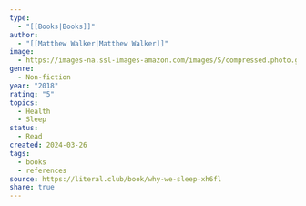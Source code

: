 ```yaml
---
type:
  - "[[Books|Books]]"
author:
  - "[[Matthew Walker|Matthew Walker]]"
image:
  - https://images-na.ssl-images-amazon.com/images/S/compressed.photo.goodreads.com/books/1556604137i/34466963.jpg
genre:
  - Non-fiction
year: "2018"
rating: "5"
topics:
  - Health
  - Sleep
status:
  - Read
created: 2024-03-26
tags:
  - books
  - references
source: https://literal.club/book/why-we-sleep-xh6fl
share: true
---
```

